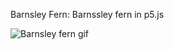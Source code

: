 Barnsley Fern:
   Barnssley fern in p5.js

![Barnsley fern gif](https://github.com/TamilRavi214/p5_js_codes/blob/master/Barnsley_fern/barnsley_fern.gif)


